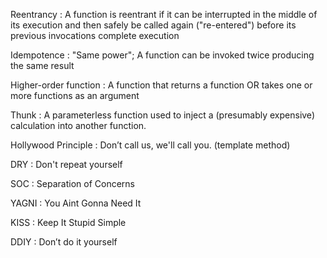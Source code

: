 

Reentrancy
: A function is reentrant if it can be interrupted in the middle of its execution and then safely be called again ("re-entered") before its previous invocations complete execution

Idempotence
: "Same power"; A function can be invoked twice producing the same result

Higher-order function
: A function that returns a function OR takes one or more functions as an argument

Thunk
: A parameterless function used to inject a (presumably expensive) calculation into another function.


Hollywood Principle
: Don’t call us, we'll call you. (template method)

DRY
: Don't repeat yourself

SOC
: Separation of Concerns

YAGNI
: You Aint Gonna Need It

KISS
: Keep It Stupid Simple

DDIY
: Don’t do it yourself
